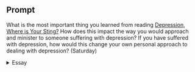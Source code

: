 ---
---

## Prompt

What is the most important thing you learned from reading [Depression, Where is Your Sting?] How does this impact the way you would approach and minister to someone suffering with depression? If you have suffered with depression, how would this change your own personal approach to dealing with depression? (Saturday)

[Depression, Where is Your Sting?]: https://read.amazon.com/?asin=B08Y2B6B7C

<details>
  <summary>Essay</summary>
  <p>
    “There is no pill for salvation” (p. 79); McBain paints with one broad stroke both the futility of our attempt to deal with depression and God’s healing power through His redemption. Jesus laments our predisposition for the familiar, “You will not come to me, that you might have life” (John 5:40). The book offers a genuine detail of McBain’s journey through cycles of depression and deliverance, accentuate our perpetual and constant need of abiding in Christ.
  </p>

  <p>
    “Our identity and vocation are rooted in the life that we have in Christ, and identity and vocation are codependent, so we do not have to establish one in order to find the other. Instead, both unfold as we live each day in the life and light of Christ” (p. 88). The linear quest for our identity, hoping it will lead to purpose, leads many to a dead end. The irreconcilable dissonance between identity and purpose accelerated McBain’s regression into depression. The simplistic solution for defining life’s purpose by recognizing one’s identity can become the catalyst for self-destruction. Derek Prince responds better, “That purpose is to know the Lord. The meaning of life is relationship. The future comes from pursuing Him, not pursuing the future” (p. 88).
  </p>

  <p>
    McBain correctly identified that the cause of the church’s silence about depression was due to various factors, not only “the culture of stigma and silence in the church that leads to shame” (p. 90). The church’s reticence on the subject is partly due to the lack of understanding of depression, and the fear of not knowing what to do leads to hurting the person more. We turn toward the secular apparatus that is trained to help to treat people through the biomedical model, even though we know their wound is more profound than incorrect mixtures of chemicals in their brains. It is easy for the church to treat the symptoms by prescribing the biomedical model, but that will not cure the disease ravaging our souls. The church cannot remain silent on the issue of depression but must change and fulfill “its role as the Body of Christ as it operates as a redeemed community that brings wholeness to the broken” (p. 100). “Whether is it easier to say to the sick of the palsy, Thy sins be forgiven thee; or to say, Arise, and take up thy bed, and walk” (Mark 2:9). Our medical technology cannot touch the brokenness that is at the bottom of our souls. Humanity needs to be touched by God’s love to be healed and finally free.
  </p>

  <samp></samp>
</details>
